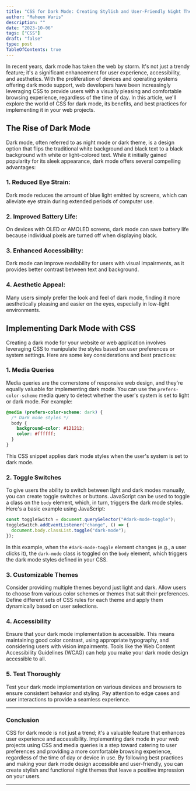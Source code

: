 ```yaml
---
title: "CSS for Dark Mode: Creating Stylish and User-Friendly Night Themes"
author: "Maheen Waris"
description: ""
date: "2023-10-06"
tags: ["CSS"]
draft: "false"
type: post
TableOfContents: true
---
```


In recent years, dark mode has taken the web by storm. It's not just a trendy feature; it's a significant enhancement for user experience, accessibility, and aesthetics. With the proliferation of devices and operating systems offering dark mode support, web developers have been increasingly leveraging CSS to provide users with a visually pleasing and comfortable browsing experience, regardless of the time of day. In this article, we'll explore the world of CSS for dark mode, its benefits, and best practices for implementing it in your web projects.

## The Rise of Dark Mode

Dark mode, often referred to as night mode or dark theme, is a design option that flips the traditional white background and black text to a black background with white or light-colored text. While it initially gained popularity for its sleek appearance, dark mode offers several compelling advantages:

### 1. Reduced Eye Strain:

Dark mode reduces the amount of blue light emitted by screens, which can alleviate eye strain during extended periods of computer use.

### 2. Improved Battery Life:

On devices with OLED or AMOLED screens, dark mode can save battery life because individual pixels are turned off when displaying black.

### 3. Enhanced Accessibility:

Dark mode can improve readability for users with visual impairments, as it provides better contrast between text and background.

### 4. Aesthetic Appeal:

Many users simply prefer the look and feel of dark mode, finding it more aesthetically pleasing and easier on the eyes, especially in low-light environments.

## Implementing Dark Mode with CSS

Creating a dark mode for your website or web application involves leveraging CSS to manipulate the styles based on user preferences or system settings. Here are some key considerations and best practices:

### 1. Media Queries

Media queries are the cornerstone of responsive web design, and they're equally valuable for implementing dark mode. You can use the `prefers-color-scheme` media query to detect whether the user's system is set to light or dark mode. For example:

```css
@media (prefers-color-scheme: dark) {
  /* Dark mode styles */
  body {
    background-color: #121212;
    color: #ffffff;
  }
}
```

This CSS snippet applies dark mode styles when the user's system is set to dark mode.

### 2. Toggle Switches

To give users the ability to switch between light and dark modes manually, you can create toggle switches or buttons. JavaScript can be used to toggle a class on the `body` element, which, in turn, triggers the dark mode styles. Here's a basic example using JavaScript:

```javascript
const toggleSwitch = document.querySelector("#dark-mode-toggle");
toggleSwitch.addEventListener("change", () => {
  document.body.classList.toggle("dark-mode");
});
```

In this example, when the `#dark-mode-toggle` element changes (e.g., a user clicks it), the `dark-mode` class is toggled on the `body` element, which triggers the dark mode styles defined in your CSS.

### 3. Customizable Themes

Consider providing multiple themes beyond just light and dark. Allow users to choose from various color schemes or themes that suit their preferences. Define different sets of CSS rules for each theme and apply them dynamically based on user selections.

### 4. Accessibility

Ensure that your dark mode implementation is accessible. This means maintaining good color contrast, using appropriate typography, and considering users with vision impairments. Tools like the Web Content Accessibility Guidelines (WCAG) can help you make your dark mode design accessible to all.

### 5. Test Thoroughly

Test your dark mode implementation on various devices and browsers to ensure consistent behavior and styling. Pay attention to edge cases and user interactions to provide a seamless experience.

<hr>

### Conclusion

CSS for dark mode is not just a trend; it's a valuable feature that enhances user experience and accessibility. Implementing dark mode in your web projects using CSS and media queries is a step toward catering to user preferences and providing a more comfortable browsing experience, regardless of the time of day or device in use. By following best practices and making your dark mode design accessible and user-friendly, you can create stylish and functional night themes that leave a positive impression on your users.

<script src="https://utteranc.es/client.js"
        repo="maheenwaris/Website"
        issue-term="pathname"
        theme="github-dark"
        crossorigin="anonymous"
        async>
</script>

---
